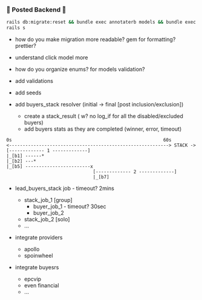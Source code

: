 ### 🚅 Posted Backend 💨

```bash
rails db:migrate:reset && bundle exec annotaterb models && bundle exec erd --direct
rails s
```

- how do you make migration more readable? gem for formatting? prettier?
- understand click model more
- how do you organize enums? for models validation?

- add validations
- add seeds
- add buyers_stack resolver (initial -> final [post inclusion/exclusion])
  - create a stack_result ( w? no log_if for all the disabled/excluded buyers)
  - add buyers stats as they are completed (winner, error, timeout)

```
0s                                                        60s
<-----------------------------------------------------------> STACK ->
[------------- 1 -------------]
|_[b1] ------*
|_[b2] ---*
|_[b5] ------------------------x
                                [------------- 2 -------------]
                                |_[b7]

```
- lead_buyers_stack job - timeout? 2mins
  - stack_job_1 [group]
    - buyer_job_1 - timeout? 30sec
    - buyer_job_2
  - stack_job_2 [solo]
  - ...

- integrate providers
  - apollo
  - spoinwheel

- integrate buyesrs
  - epcvip
  - even financial
  - ...
